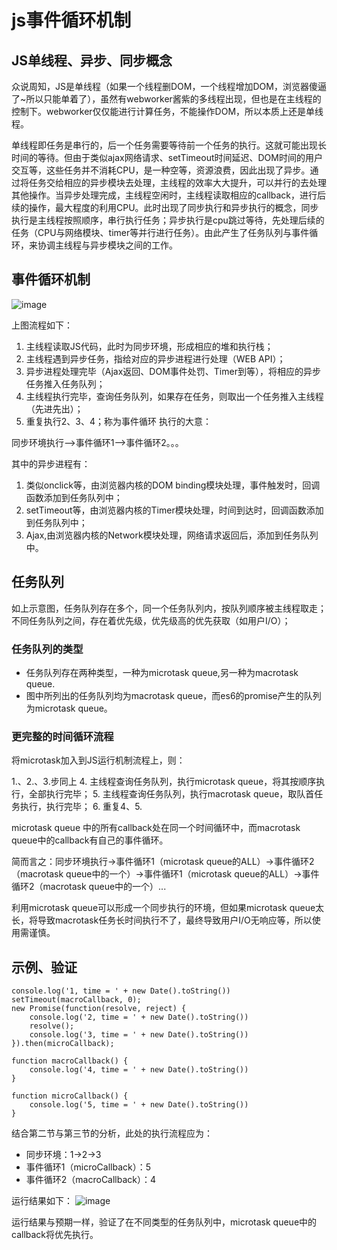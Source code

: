 # js事件循环机制
## JS单线程、异步、同步概念
众说周知，JS是单线程（如果一个线程删DOM，一个线程增加DOM，浏览器傻逼了~所以只能单着了），虽然有webworker酱紫的多线程出现，但也是在主线程的控制下。webworker仅仅能进行计算任务，不能操作DOM，所以本质上还是单线程。

单线程即任务是串行的，后一个任务需要等待前一个任务的执行。这就可能出现长时间的等待。但由于类似ajax网络请求、setTimeout时间延迟、DOM时间的用户交互等，这些任务并不消耗CPU，是一种空等，资源浪费，因此出现了异步。通过将任务交给相应的异步模块去处理，主线程的效率大大提升，可以并行的去处理其他操作。当异步处理完成，主线程空闲时，主线程读取相应的callback，进行后续的操作，最大程度的利用CPU。此时出现了同步执行和异步执行的概念，同步执行是主线程按照顺序，串行执行任务；异步执行是cpu跳过等待，先处理后续的任务（CPU与网络模块、timer等并行进行任务）。由此产生了任务队列与事件循环，来协调主线程与异步模块之间的工作。

## 事件循环机制

![image](https://images2015.cnblogs.com/blog/1094893/201704/1094893-20170419140631852-1337804828.png)

上图流程如下：
1. 主线程读取JS代码，此时为同步环境，形成相应的堆和执行栈；
2. 主线程遇到异步任务，指给对应的异步进程进行处理（WEB API）；
3. 异步进程处理完毕（Ajax返回、DOM事件处罚、Timer到等），将相应的异步任务推入任务队列；
4. 主线程执行完毕，查询任务队列，如果存在任务，则取出一个任务推入主线程（先进先出）；
5. 重复执行2、3、4；称为事件循环
执行的大意：

 同步环境执行-->事件循环1-->事件循环2。。。

其中的异步进程有：
1. 类似onclick等，由浏览器内核的DOM binding模块处理，事件触发时，回调函数添加到任务队列中；
2. setTimeout等，由浏览器内核的Timer模块处理，时间到达时，回调函数添加到任务队列中；
3. Ajax,由浏览器内核的Network模块处理，网络请求返回后，添加到任务队列中。

## 任务队列
如上示意图，任务队列存在多个，同一个任务队列内，按队列顺序被主线程取走；不同任务队列之间，存在着优先级，优先级高的优先获取（如用户I/O）；
### 任务队列的类型
- 任务队列存在两种类型，一种为microtask queue,另一种为macrotask queue.
- 图中所列出的任务队列均为macrotask queue，而es6的promise产生的队列为microtask queue。
### 更完整的时间循环流程
将microtask加入到JS运行机制流程上，则：

1.、2.、3.步同上
4. 主线程查询任务队列，执行microtask queue，将其按顺序执行，全部执行完毕；
5. 主线程查询任务队列，执行macrotask queue，取队首任务执行，执行完毕；
6. 重复4、5.

microtask queue 中的所有callback处在同一个时间循环中，而macrotask queue中的callback有自己的事件循环。

简而言之：同步环境执行->事件循环1（microtask queue的ALL）->事件循环2（macrotask queue中的一个）->事件循环1（microtask queue的ALL）->事件循环2（macrotask queue中的一个）...

利用microtask queue可以形成一个同步执行的环境，但如果microtask queue太长，将导致macrotask任务长时间执行不了，最终导致用户I/O无响应等，所以使用需谨慎。
## 示例、验证
```  js{4}
console.log('1, time = ' + new Date().toString())
setTimeout(macroCallback, 0);
new Promise(function(resolve, reject) {
    console.log('2, time = ' + new Date().toString())
    resolve();
    console.log('3, time = ' + new Date().toString())
}).then(microCallback);

function macroCallback() {
    console.log('4, time = ' + new Date().toString())
} 

function microCallback() {
    console.log('5, time = ' + new Date().toString())
}     
```
结合第二节与第三节的分析，此处的执行流程应为：
- 同步环境：1->2->3
- 事件循环1（microCallback）：5
- 事件循环2（macroCallback）：4

运行结果如下：
![image](https://images2015.cnblogs.com/blog/1094893/201704/1094893-20170419143740774-1438960433.png)

运行结果与预期一样，验证了在不同类型的任务队列中，microtask queue中的callback将优先执行。